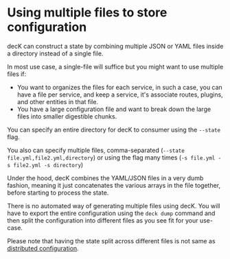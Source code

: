 # Using multiple files to store configuration

decK can construct a state by combining multiple JSON or YAML files inside a
directory instead of a single file.

In most use case, a single-file will suffice but you might want to use
multiple files if:
- You want to organizes the files for each service, in such a case, you
  can have a file per service, and keep a service, it's associate routes,
  plugins, and other entities in that file.
- You have a large configuration file and want to break down the large files
  into smaller digestible chunks.

You can specify an entire directory for decK to consumer using the `--state`
flag.

You also can specify multiple files, comma-separated (`--state file.yml,file2.yml,directory`)
or using the flag many times (`-s file.yml -s file2.yml -s directory`)

Under the hood, decK combines the YAML/JSON files in a very dumb fashion,
meaning it just concatenates the various arrays in the file together, before
starting to process the state.

There is no automated way of generating multiple files using decK. You will
have to export the entire configuration using the `deck dump` command and then
split the configuration into different files as you see fit for your use-case.


Please note that having the state split across different files is not same
as [distributed configuration](distributed-configuration.md).

